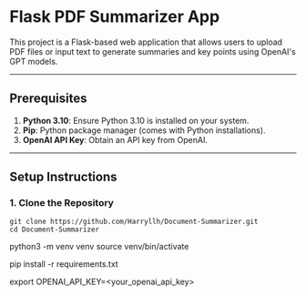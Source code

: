 # Flask PDF Summarizer App

This project is a Flask-based web application that allows users to upload PDF files or input text to generate summaries and key points using OpenAI's GPT models.

---

## Prerequisites

1. **Python 3.10**: Ensure Python 3.10 is installed on your system.
2. **Pip**: Python package manager (comes with Python installations).
3. **OpenAI API Key**: Obtain an API key from OpenAI.

---

## Setup Instructions

### 1. Clone the Repository
```
git clone https://github.com/Harryllh/Document-Summarizer.git
cd Document-Summarizer
```


python3 -m venv venv
source venv/bin/activate

pip install -r requirements.txt

export OPENAI_API_KEY=<your_openai_api_key>
